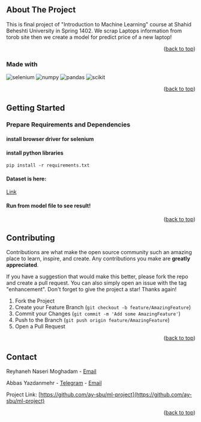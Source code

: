 <a name="readme-top"></a>

<!-- ABOUT THE PROJECT -->
## About The Project

This is final project of "Introduction to Machine Learning" course at Shahid Beheshti University in Spring 1402. 
We scrap Laptops information from torob site then we create a model for predict price of a new laptop!


<p align="right">(<a href="#readme-top">back to top</a>)</p>

### Made with

![selenium](https://img.shields.io/badge/Selenium-43B02A?style=for-the-badge&logo=Selenium&logoColor=white)
![numpy](https://img.shields.io/badge/Numpy-777BB4?style=for-the-badge&logo=numpy&logoColor=white)
![pandas](https://img.shields.io/badge/Pandas-2C2D72?style=for-the-badge&logo=pandas&logoColor=white)
![scikit](https://img.shields.io/badge/scikit_learn-F7931E?style=for-the-badge&logo=scikit-learn&logoColor=white)



<p align="right">(<a href="#readme-top">back to top</a>)</p>


<!-- GETTING STARTED -->
## Getting Started

### Prepare Requirements and Dependencies

#### install browser driver for selenium


#### install python libraries

```
pip install -r requirements.txt
```

#### Dataset is here: 
[Link](https://drive.google.com/file/d/1QkwIJoJXBs8gXQY6zVDUEVL4ajDoNwrl/view?usp=sharing)

#### Run from model file to see result!


<p align="right">(<a href="#readme-top">back to top</a>)</p>




<!-- CONTRIBUTING -->
## Contributing

Contributions are what make the open source community such an amazing place to learn, inspire, and create. Any contributions you make are **greatly appreciated**.

If you have a suggestion that would make this better, please fork the repo and create a pull request. You can also simply open an issue with the tag "enhancement".
Don't forget to give the project a star! Thanks again!

1. Fork the Project
2. Create your Feature Branch (`git checkout -b feature/AmazingFeature`)
3. Commit your Changes (`git commit -m 'Add some AmazingFeature'`)
4. Push to the Branch (`git push origin feature/AmazingFeature`)
5. Open a Pull Request

<p align="right">(<a href="#readme-top">back to top</a>)</p>




<!-- CONTACT -->
## Contact

Reyhaneh Naseri Moghadam - [Email](mailto:rh.moghadam80@gmail.com)

Abbas Yazdanmehr - [Telegram](https://t.me/Abbas_Yazdanmehr) - [Email](abbas.yazdanmehr1@gmail.com)

Project Link: [https://github.com/ay-sbu/ml-project](https://github.com/ay-sbu/ml-project)

<p align="right">(<a href="#readme-top">back to top</a>)</p>
